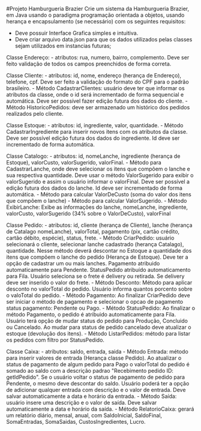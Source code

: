 #Projeto Hamburgueria Brazier
Crie um sistema da Hamburgueria Brazier, em Java usando o paradigma programação orientada a objetos, usando herança e encapsulamento (se necessário) com os seguintes requisitos:
- Deve possuir Interface Grafica simples e intuitiva.
- Deve criar arquivo data.json para que os dados utilizados pelas classes sejam utilizados em instancias futuras;

Classe Endereço:
	- atributos: rua, numero, bairro, complemento. Deve ser feito validação de todos os campos preenchidos de forma correta.

Classe Cliente: 
	- atributos: id, nome, endereço (herança de Endereço), telefone, cpf. Deve ser feito a validação do formato do CPF para o padrão brasileiro.
	- Método CadastrarClientes: usuário deve ter que informar os atributos da classe, onde o id será incrementado de forma sequencial e automática. Deve ser possível fazer edição futura dos dados do cliente.
	- Método HistoricoPedidos: deve ser armazenado um histórico dos pedidos realizados pelo cliente.

Classe Estoque: 
	- atributos: id, ingrediente, valor, quantidade. 
	- Método CadastrarIngrediente para inserir novos itens com os atributos da classe. Deve ser possível edição futura dos dados do ingrediente. Id deve ser incrementado de forma automática.

Classe Catalogo: 
	- atributos: id, nomeLanche, ingrediente (herança de Estoque), valorCusto, valorSugerido, valorFinal. 
	- Método para CadastrarLanche, onde deve selecionar os itens que compõem o lanche e sua respectiva quantidade. Deve usar o método ValorSugerido para exibir o valorSugerido e assim o usuário informar o valorFinal. Deve ser possível a edição futura dos dados do lanche. Id deve ser incrementado de forma automática.
	- Método para calcular ValorDeCusto (soma do valor dos itens que compõem o lanche)
	- Método para calcular ValorSugerido.
	- Método ExibirLanche: Exibe as informações do lanche, nomeLanche, ingrediente, valorCusto, valorSugerido (34% sobre o ValorDeCusto), valorFinal

Classe Pedido: 
	- atributos: id, cliente (herança de Cliente), lanche (herança de Catalago nomeLanche), valorTotal, pagamento (pix, cartão crédito, cartão débito, espécie), status, frete. 
	- Método CriarPedido: usuário selecionará o cliente, selecionar lanche cadastrado (herança Catalago), quantidade. Nesse método deverá descontar no Estoque a quantidade dos itens que compõem o lanche do pedido (Herança de Estoque). Deve ter a opção de cadastrar um ou mais lanches. Pagamento atribuido automaticamente para Pendente. StatusPedido atribuído automaticamento para Fila. Usuário seleciona se o frete é delivery ou retirada. Se delivery deve ser inserido o valor do frete.
	- Método Desconto: Método para aplicar desconto no valorTotal do pedido. Usuário informa quantos porcento sobre o valoTotal do pedido.
	- Método Pagamento: Ao finalizar CriarPedido deve ser iniciar o método de pagamento e selecionar o opcao de pagamento status pagamento: Pendente ou Pago.
	- Método StatusPedido: Ao finalizar o método Pagamento, o pedido é atribuido automaticamente para Fila. Usuário terá opção de mudar status do pedido para Produção, Concluido ou Cancelado. Ao mudar para status de pedido cancelado deve atualizar o estoque (devolução dos itens).
	- Método ListarPedidos: método para listar os pedidos com filtro por StatusPedido.

Classe Caixa: 
	- atributos: saldo, entrada, saida
	- Método Entrada: método para inserir valores de entrada (Herança classe Pedido). Ao atualizar o status de pagamento de algum pedido para Pago o valorTotal do pedido é somado ao saldo com a descrição padrao "Recebimento pedido ID: getIdPedido". Se o usuário voltar o status de pagamento de pedido para Pendente, o mesmo deve descontar do saldo. Usuário poderá ter a opção de adicionar qualquer entrada com descrição e o valor de entrada. Deve salvar automaticamente a data e horário da entrada.
	- Método Saída: usuário insere uma descrição e o valor de saída. Deve salvar automaticamente a data e horário da saída.
	- Método RelatorioCaixa: gerará um relatório diário, mensal, anual, com SaldoInicial, SaldoFinal, SomaEntradas, SomaSaidas, CustosIngredientes, Lucro.

